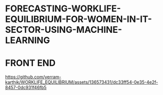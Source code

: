 # FORECASTING-WORKLIFE-EQUILIBRIUM-FOR-WOMEN-IN-IT-SECTOR-USING-MACHINE-LEARNING

# FRONT END


https://github.com/yerram-karthik/WORKLIFE_EQUILIBRIUM/assets/136573431/dc33ff54-0e35-4e2f-8457-0dc931f46fb5

